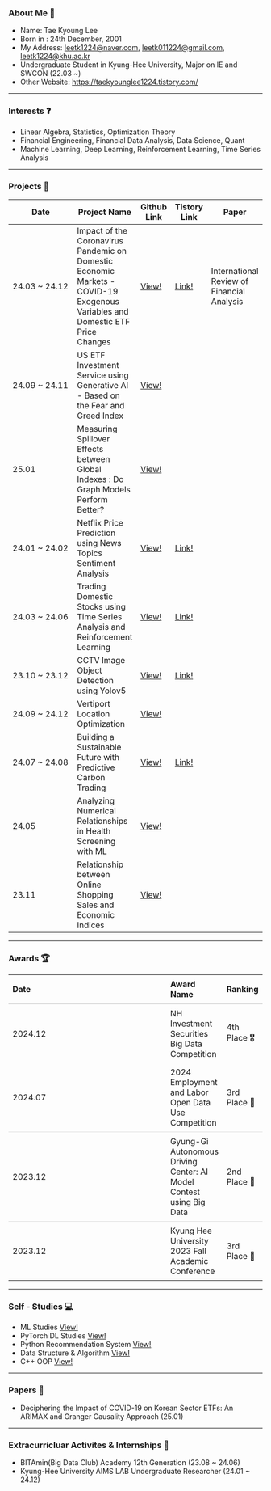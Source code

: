 ### About Me 👋

- Name: Tae Kyoung Lee
- Born in : 24th December, 2001
- My Address: leetk1224@naver.com, leetk011224@gmail.com, leetk1224@khu.ac.kr
- Undergraduate Student in Kyung-Hee University, Major on IE and SWCON (22.03 ~)
- Other Website: https://taekyounglee1224.tistory.com/

---

### Interests ❓

- Linear Algebra, Statistics, Optimization Theory
- Financial Engineering, Financial Data Analysis, Data Science, Quant
- Machine Learning, Deep Learning, Reinforcement Learning, Time Series Analysis

---

### Projects 📘

<table>
  <thead>
    <tr>
      <th style="width: 300px;">Date</th>
      <th>Project Name</th>
      <th>Github Link</th>
      <th>Tistory Link</th>
      <th>Paper</th>
    </tr>
  </thead>
  <tbody>
    <tr>
      <td>24.03 ~ 24.12</td>
      <td>Impact of the Coronavirus Pandemic on Domestic Economic Markets - COVID-19 Exogenous Variables and Domestic ETF Price Changes</td>
      <td><a href="https://github.com/taekyounglee1224/Finance-Project">View!</a></td>
      <td><a href="https://taekyounglee1224.tistory.com/78">Link!</a></td>
      <td>International Review of Financial Analysis</td>
    </tr>
    <tr>
      <td>24.09 ~ 24.11</td>
      <td>US ETF Investment Service using Generative AI - Based on the Fear and Greed Index</td>
      <td><a href = "https://github.com/taekyounglee1224/Fear-Greed-Investment">View!</a></td>
      <td></td>
      <td></td>
    </tr>
    <tr>
      <td>25.01</td>
      <td>Measuring Spillover Effects between Global Indexes : Do Graph Models Perform Better?</td>
      <td><a href="https://github.com/taekyounglee1224/GCN_Spillover">View!</a></td>
      <td></td>
      <td></td>
    </tr>
    <tr>
      <td>24.01 ~ 24.02</td>
      <td>Netflix Price Prediction using News Topics Sentiment Analysis</td>
      <td><a href = "https://github.com/skier-song9/bitamin_winter_proj">View!</a></td>
      <td><a href = "https://taekyounglee1224.tistory.com/21">Link!</a></td>
      <td></td>
    </tr>
    <tr>
      <td>24.03 ~ 24.06</td>
      <td>Trading Domestic Stocks using Time Series Analysis and Reinforcement Learning</td>
      <td><a href="https://github.com/skier-song9/bitamin1213_trading">View!</a></td>
      <td><a href="https://taekyounglee1224.tistory.com/51">Link!</a></td>
      <td></td>
    </tr>
    <tr>
      <td>23.10 ~ 23.12</td>
      <td>CCTV Image Object Detection using Yolov5</td>
      <td><a href="https://github.com/taekyounglee1224/KyungGI-Self-Driving-Car-AI-Contest">View!</a></td>
      <td><a href="https://taekyounglee1224.tistory.com/11">Link!</a></td>
      <td></td>
    </tr>
    <tr>
      <td>24.09 ~ 24.12</td>
      <td>Vertiport Location Optimization</td>
      <td><a href="https://github.com/taekyounglee1224/Data_Capstone">View!</a></td>
      <td></td>
      <td></td>
    </tr>
    <tr>
      <td>24.07 ~ 24.08</td>
      <td>Building a Sustainable Future with Predictive Carbon Trading</td>
      <td><a href="https://github.com/taekyounglee1224/bitamin_12_conf">View!</a></td>
      <td><a href="https://taekyounglee1224.tistory.com/68">Link!</a></td>
      <td></td>
    </tr>
    <tr>
      <td>24.05</td>
      <td>Analyzing Numerical Relationships in Health Screening with ML</td>
      <td><a href="https://github.com/taekyounglee1224/KHU_IE_SWCON/tree/main/ADA%20(SWCON372)/Term%20Project">View!</a></td>
      <td></td>
      <td></td>
    </tr>
    <tr>
      <td>23.11</td>
      <td>Relationship between Online Shopping Sales and Economic Indices</td>
      <td><a href="https://github.com/taekyounglee1224/KHU-School-Projects/tree/main/Web%20Python%20Programming%20(SWCON104)/Projects">View!</a></td>
      <td></td>
      <td></td>
    </tr>
    
  </tbody>
</table>


---

### Awards 🏆

  <table style="border-collapse: collapse; width: 100%; text-align: left;">
  <thead>
    <tr style="border-bottom: 2px solid #ddd;">
      <th style="width: 300px; padding: 8px;">Date</th>
      <th style="padding: 8px;">Award Name</th>
      <th style="padding: 8px;">Ranking</th>
    </tr>
  </thead>
  <tbody>
    <tr>
      <td style="padding: 8px;">2024.12</td>
      <td style="padding: 8px;">NH Investment Securities Big Data Competition</td>
      <td style="padding: 8px;">4th Place 🎖</td>
    </tr>
    <tr style="border-bottom: 1px solid #ddd;">
      <td style="padding: 8px;">2024.07</td>
      <td style="padding: 8px;">2024 Employment and Labor Open Data Use Competition</td>
      <td style="padding: 8px;">3rd Place 🥉</td>
    </tr>
    <tr style="border-bottom: 1px solid #ddd;">
      <td style="padding: 8px;">2023.12</td>
      <td style="padding: 8px;">Gyung-Gi Autonomous Driving Center: AI Model Contest using Big Data</td>
      <td style="padding: 8px;">2nd Place 🥈</td>
    </tr>
    <tr>
      <td style="padding: 8px;">2023.12</td>
      <td style="padding: 8px;">Kyung Hee University 2023 Fall Academic Conference</td>
      <td style="padding: 8px;">3rd Place 🥉</td>
    </tr>
  </tbody>
</table>

---

### Self - Studies 💻

- ML Studies <a href = "https://github.com/taekyounglee1224/Bitamin">View!</a>
- PyTorch DL Studies <a href = "https://github.com/taekyounglee1224/Pytorch_DL">View!</a>
- Python Recommendation System <a href = "https://github.com/taekyounglee1224/Personalized-Recommendation-System-using-Python/tree/main/codes">View!</a>
- Data Structure & Algorithm <a href = "https://github.com/taekyounglee1224/DS_ALGO">View!</a>
- C++ OOP <a href = "https://github.com/taekyounglee1224/KHU-School-Projects/tree/main/OOP%20(CSE103)/Lab%20Excercises">View!</a>


---
### Papers 📄
- Deciphering the Impact of COVID-19 on Korean Sector ETFs: An ARIMAX and Granger Causality Approach (25.01)


---
### Extracurricluar Activites & Internships 📝

- BITAmin(Big Data Club) Academy 12th Generation (23.08 ~ 24.06)
- Kyung-Hee University AIMS LAB Undergraduate Researcher (24.01 ~ 24.12)


  
<!--
**taekyounglee1224/taekyounglee1224** is a ✨ _special_ ✨ repository because its `README.md` (this file) appears on your GitHub profile.

Here are some ideas to get you started:

- 🔭 I’m currently working on ...
- 🌱 I’m currently learning ...
- 👯 I’m looking to collaborate on ...
- 🤔 I’m looking for help with ...
- 💬 Ask me about ...
- 📫 How to reach me: ...
- 😄 Pronouns: ...
- ⚡ Fun fact: ...
-->

